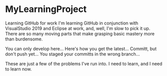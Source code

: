 # MyLearningProject
Learning GitHub for work
I'm learning GitHub in conjunction with VisualStudio 2019 and Eclipse at work, and, well, I'm slow to pick it up. There are so many moving parts that make grasping basic mastery more than burdensome. 

You can only develop here...
Here's how you get the latest...
Committ, but don't push yet...
You staged your committs in the wrong branch...

These are just a few of the problems I've run into. I need to learn, and I need to learn now.

